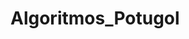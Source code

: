 # Algoritmos_Potugol
<!-- 
     Olá Pessoal! Como vão? Fico felix de ter chegado aqui.
     Esse commit foi realizado com o intuito de marcar minha trajetória pessoal de estudos, PORÉM, com certeza pode ajudar alguém em seus estudos 
     de ALGORITMOS também. Lembrando que foi feito em portugol, no visualg. Sabemos o quão é importante saber os princípios para depois o difícil.
     BONS ESTUDOS GALERA!!! 
 --> 
